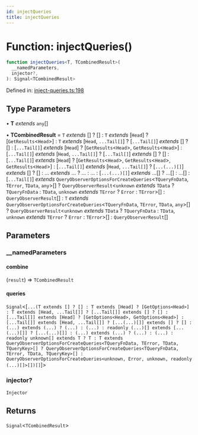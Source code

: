 ```yaml
---
id: injectQueries
title: injectQueries
---
```


<!-- DO NOT EDIT: this page is autogenerated from the type comments -->

# Function: injectQueries()

```ts
function injectQueries<T, TCombinedResult>(
  __namedParameters,
  injector?,
): Signal<TCombinedResult>
```

Defined in: [inject-queries.ts:198](https://github.com/TanStack/query/blob/main/packages/angular-query-experimental/src/inject-queries.ts#L198)

## Type Parameters

• **T** _extends_ `any`[]

• **TCombinedResult** = `T` _extends_ \[\] ? \[\] : `T` _extends_ \[`Head`\] ? \[`GetResults`\<`Head`\>\] : `T` _extends_ \[`Head`, `...Tail[]`\] ? \[`...Tail[]`\] _extends_ \[\] ? \[\] : \[`...Tail[]`\] _extends_ \[`Head`\] ? \[`GetResults`\<`Head`\>, `GetResults`\<`Head`\>\] : \[`...Tail[]`\] _extends_ \[`Head`, `...Tail[]`\] ? \[`...Tail[]`\] _extends_ \[\] ? \[\] : \[`...Tail[]`\] _extends_ \[`Head`\] ? \[`GetResults`\<`Head`\>, `GetResults`\<`Head`\>, `GetResults`\<`Head`\>\] : \[`...Tail[]`\] _extends_ \[`Head`, `...Tail[]`\] ? \[`...(...)[]`\] _extends_ \[\] ? \[\] : ... _extends_ ... ? ... : ... : \[`...(...)[]`\] _extends_ ...[] ? ...[] : ...[] : \[`...Tail[]`\] _extends_ `QueryObserverOptionsForCreateQueries`\<`TQueryFnData`, `TError`, `TData`, `any`\>[] ? `QueryObserverResult`\<`unknown` _extends_ `TData` ? `TQueryFnData` : `TData`, `unknown` _extends_ `TError` ? `Error` : `TError`\>[] : `QueryObserverResult`[] : `T` _extends_ `QueryObserverOptionsForCreateQueries`\<`TQueryFnData`, `TError`, `TData`, `any`\>[] ? `QueryObserverResult`\<`unknown` _extends_ `TData` ? `TQueryFnData` : `TData`, `unknown` _extends_ `TError` ? `Error` : `TError`\>[] : `QueryObserverResult`[]

## Parameters

### \_\_namedParameters

#### combine

(`result`) => `TCombinedResult`

#### queries

`Signal`\<\[`...(T extends [] ? [] : T extends [Head] ? [GetOptions<Head>] : T extends [Head, ...Tail[]] ? [...Tail[]] extends [] ? [] : [...Tail[]] extends [Head] ? [GetOptions<Head>, GetOptions<Head>] : [...Tail[]] extends [Head, ...Tail[]] ? [...(...)[]] extends [] ? [] : (...) extends (...) ? (...) : (...) : readonly (...)[] extends [...(...)[]] ? [...(...)[]] : (...) extends (...) ? (...) : (...) : readonly unknown[] extends T ? T : T extends QueryObserverOptionsForCreateQueries<TQueryFnData, TError, TData, TQueryKey>[] ? QueryObserverOptionsForCreateQueries<TQueryFnData, TError, TData, TQueryKey>[] : QueryObserverOptionsForCreateQueries<unknown, Error, unknown, readonly (...)[]>[])[]`\]\>

### injector?

`Injector`

## Returns

`Signal`\<`TCombinedResult`\>
